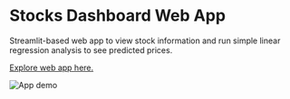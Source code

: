 # Stocks Dashboard Web App
Streamlit-based web app to view stock information and run simple linear regression analysis to see predicted prices.

[Explore web app here.](https://share.streamlit.io/s-saloni/stockswebapp/main/main.py)

![App demo](demo.gif)
